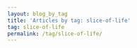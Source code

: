 ```yaml
---
layout: blog_by_tag
title: 'Articles by tag: slice-of-life'
tag: slice-of-life
permalink: /tag/slice-of-life/
---
```

